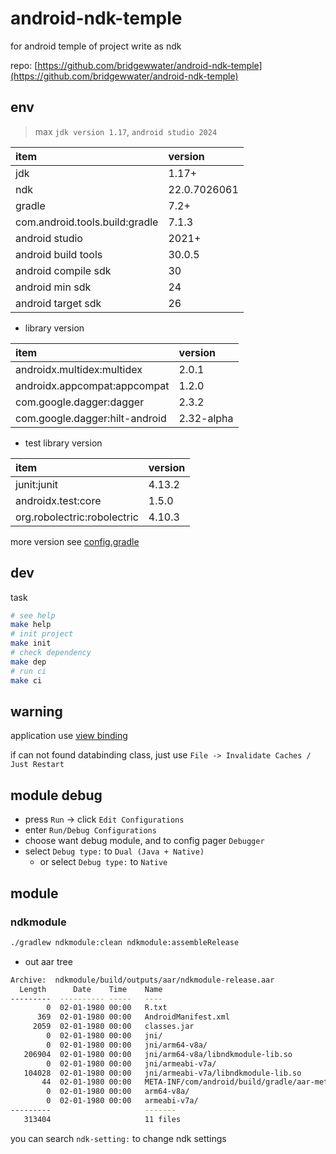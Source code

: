 # android-ndk-temple

for android temple of project write as ndk

repo: [https://github.com/bridgewwater/android-ndk-temple](https://github.com/bridgewwater/android-ndk-temple)

## env

> max `jdk version 1.17`, `android studio 2024`

| item                           | version      |
|:-------------------------------|:-------------|
| jdk                            | 1.17+        |
| ndk                            | 22.0.7026061 |
| gradle                         | 7.2+         |
| com.android.tools.build:gradle | 7.1.3        |
| android studio                 | 2021+        |
| android build tools            | 30.0.5       |
| android compile sdk            | 30           |
| android min sdk                | 24           |
| android target sdk             | 26           |

- library version

| item                           | version    |
|:-------------------------------|:-----------|
| androidx.multidex:multidex     | 2.0.1      |
| androidx.appcompat:appcompat   | 1.2.0      |
| com.google.dagger:dagger       | 2.3.2      |
| com.google.dagger:hilt-android | 2.32-alpha |

- test library version

| item                        | version |
|:----------------------------|:--------|
| junit:junit                 | 4.13.2  |
| androidx.test:core          | 1.5.0   |
| org.robolectric:robolectric | 4.10.3  |

more version see [config.gradle](config.gradle)

## dev

task

```bash
# see help
make help
# init project
make init
# check dependency
make dep
# run ci
make ci
```

## warning

application use [view binding](https://developer.android.com/topic/libraries/view-binding)

if can not found databinding class, just use `File -> Invalidate Caches / Just Restart`

## module debug

- press `Run` -> click `Edit Configurations`
- enter `Run/Debug Configurations`
- choose want debug module, and to config pager `Debugger`
- select `Debug type:` to `Dual (Java + Native)`
    - or select `Debug type:` to `Native`

## module

### ndkmodule

```bash
./gradlew ndkmodule:clean ndkmodule:assembleRelease
```

- out aar tree

```bash
Archive:  ndkmodule/build/outputs/aar/ndkmodule-release.aar
  Length      Date    Time    Name
---------  ---------- -----   ----
        0  02-01-1980 00:00   R.txt
      369  02-01-1980 00:00   AndroidManifest.xml
     2059  02-01-1980 00:00   classes.jar
        0  02-01-1980 00:00   jni/
        0  02-01-1980 00:00   jni/arm64-v8a/
   206904  02-01-1980 00:00   jni/arm64-v8a/libndkmodule-lib.so
        0  02-01-1980 00:00   jni/armeabi-v7a/
   104028  02-01-1980 00:00   jni/armeabi-v7a/libndkmodule-lib.so
       44  02-01-1980 00:00   META-INF/com/android/build/gradle/aar-metadata.properties
        0  02-01-1980 00:00   arm64-v8a/
        0  02-01-1980 00:00   armeabi-v7a/
---------                     -------
   313404                     11 files

```

you can search `ndk-setting:` to change ndk settings